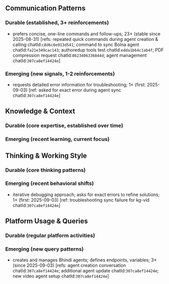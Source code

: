 ## Communication Patterns
### Durable (established, 3+ reinforcements)
- prefers concise, one-line commands and follow-ups; 23× (stable since 2025-08-31) [refs: repeated quick commands during agent creation & calling chatId:`c8d6c6e913d541`; command to sync Bolna agent chatId:`fa21e349cac143`; authoredup tools test chatId:`edda1b64c1ab4f`; PDF compression request chatId:`8623406336844d`; agent management chatId:`307ca8ef14424e`]

### Emerging (new signals, 1-2 reinforcements)
- requests detailed error information for troubleshooting; 1× (first: 2025-09-03) [ref: asked for exact error during agent sync chatId:`307ca8ef14424e`]

## Knowledge & Context
### Durable (core expertise, established over time)

### Emerging (recent learning, current focus)

## Thinking & Working Style
### Durable (core thinking patterns)

### Emerging (recent behavioral shifts)
- iterative debugging approach; asks for exact errors to refine solutions; 1× (first: 2025-09-03) [ref: troubleshooting sync failure for kg-vid chatId:`307ca8ef14424e`]

## Platform Usage & Queries
### Durable (regular platform activities)

### Emerging (new query patterns)
- creates and manages Bhindi agents; defines endpoints, variables; 3× (since 2025-09-03) [refs: agent creation conversation chatId:`307ca8ef14424e`; additional agent update chatId:`307ca8ef14424e`; new video agent setup chatId:`307ca8ef14424e`]